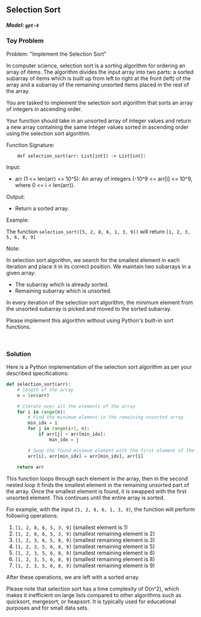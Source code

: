 ## Selection Sort

##### Model: `gpt-4`

### Toy Problem

Problem:
"Implement the Selection Sort"

In computer science, selection sort is a sorting algorithm for ordering an array of items. The algorithm divides the input array into two parts: a sorted subarray of items which is built up from left to right at the front (left) of the array and a subarray of the remaining unsorted items placed in the rest of the array.

You are tasked to implement the selection sort algorithm that sorts an array of integers in ascending order.

Your function should take in an unsorted array of integer values and return a new array containing the same integer values sorted in ascending order using the selection sort algorithm.

Function Signature: 

``` 
    def selection_sort(arr: List[int]) -> List[int]:
```
    
Input:
- arr (1 <= len(arr) <= 10^5): An array of integers (-10^9 <= arr[i] <= 10^9, where 0 <= i < len(arr)).

Output:
- Return a sorted array.

Example:

The function `selection_sort([5, 2, 8, 6, 1, 3, 9])` will return `[1, 2, 3, 5, 6, 8, 9]`

Note:

In selection sort algorithm, we search for the smallest element in each iteration and place it in its correct position. We maintain two subarrays in a given array:

- The subarray which is already sorted.
- Remaining subarray which is unsorted.

In every iteration of the selection sort algorithm, the minimum element from the unsorted subarray is picked and moved to the sorted subarray.

Please implement this algorithm without using Python's built-in sort functions.

</br>


### Solution

Here is a Python implementation of the selection sort algorithm as per your described specifications:

```python
def selection_sort(arr):
    # length of the array
    n = len(arr)

    # iterate over all the elements of the array
    for i in range(n):
        # Find the minimum element in the remaining unsorted array
        min_idx = i
        for j in range(i+1, n):
            if arr[j] < arr[min_idx]:
                min_idx = j

        # Swap the found minimum element with the first element of the unsorted array
        arr[i], arr[min_idx] = arr[min_idx], arr[i]
        
    return arr
```

This function loops through each element in the array, then in the second nested loop it finds the smallest element in the remaining unsorted part of the array. Once the smallest element is found, it is swapped with the first unsorted element. This continues until the entire array is sorted.

For example, with the input `[5, 2, 8, 6, 1, 3, 9]`, the function will perform following operations:

1. `[1, 2, 8, 6, 5, 3, 9]` (smallest element is 1)
2. `[1, 2, 8, 6, 5, 3, 9]` (smallest remaining element is 2)
3. `[1, 2, 3, 6, 5, 8, 9]` (smallest remaining element is 3)
4. `[1, 2, 3, 5, 6, 8, 9]` (smallest remaining element is 5)
5. `[1, 2, 3, 5, 6, 8, 9]` (smallest remaining element is 6)
6. `[1, 2, 3, 5, 6, 8, 9]` (smallest remaining element is 8)
7. `[1, 2, 3, 5, 6, 8, 9]` (smallest remaining element is 9)

After these operations, we are left with a sorted array.

Please note that selection sort has a time complexity of O(n^2), which makes it inefficient on large lists compared to other algorithms such as quicksort, mergesort, or heapsort. It is typically used for educational purposes and for small data sets.